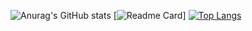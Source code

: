 ![Anurag's GitHub stats](https://github-readme-stats.vercel.app/api?username=emad555&show_icons=true&theme=radical)
[![Readme Card](https://github-readme-stats.vercel.app/api/pin/?username=emad555&repo=todoApp)]
[![Top Langs](https://github-readme-stats.vercel.app/api/top-langs/?username=emad555&hide_progress=true)](https://github.com/emad555/github-readme-stats)
